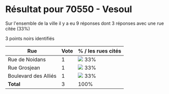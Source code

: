 # Résultat pour 70550 - Vesoul

Sur l'ensemble de la ville il y a eu 9 réponses dont 3 réponses avec une rue citée (33%)

3 points noirs identifiés

| Rue | Vote | % / les rues cités|
|-----|------|-------------------|
| Rue de Noidans | 1 | <img src="../../img/bar_33.gif" />&nbsp;33%|
| Rue Grosjean | 1 | <img src="../../img/bar_33.gif" />&nbsp;33%|
| Boulevard des Alliés | 1 | <img src="../../img/bar_33.gif" />&nbsp;33%|
| **Total** | 3 | 100%|
